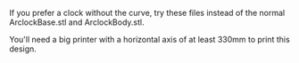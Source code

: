 If you prefer a clock without the curve, try these files instead of the normal ArclockBase.stl and ArclockBody.stl.

You'll need a big printer with a horizontal axis of at least 330mm to print this design.
